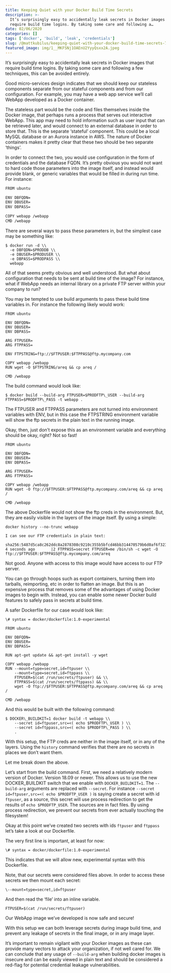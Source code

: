 ```yaml
---
title: Keeping Quiet with your Docker Build Time Secrets
description: >-
  It’s surprisingly easy to accidentally leak secrets in Docker images that
  require build time logins. By taking some care and following a…
date: 02/06/2020
categories: []
tags: ['docker', 'build', 'leak', 'credentials']
slug: /@mattkubilus/keeping-quiet-with-your-docker-build-time-secrets-7893ae438490
featured_image: img/1__MKFSNj1OAEnU2YyyQsxx2A.jpeg
---
```



It’s surprisingly easy to accidentally leak secrets in Docker images that require build time logins. By taking some care and following a few techniques, this can be avoided entirely.

Good micro-services design indicates that we should keep our stateless components separate from our stateful components and from our configuration. For example, you may have a web app service we’ll call WebApp developed as a Docker container.

The stateless part would be the code and files themselves inside the Docker image, that perhaps runs a process that serves out interactive WebApp. This app may need to hold information such as user input that can be retrieved later, and would connect to an external database in order to store that. This is the separate ‘stateful’ component. This could be a local MySQL database or an Aurora instance in AWS. The nature of Docker containers makes it pretty clear that these two should be two separate ‘things’.

In order to connect the two, you would use configuration in the form of credentials and the database FQDN. It’s pretty obvious you would not want to hard code those parameters into the image itself, and instead would provide blank, or generic variables that would be filled in during run time. For instance:

```bash
FROM ubuntu

ENV DBFQDN=  
ENV DBUSER=  
ENV DBPASS=

COPY webapp /webapp  
CMD /webapp
```

There are several ways to pass these parameters in, but the simplest case may be something like:

```
$ docker run -d \\  
  -e DBFQDN=$PRODDB \\  
  -e DBUSER=$PRODUSER \\  
  -e DBPASS=$PRODPASS \\  
  webapp
```

All of that seems pretty obvious and well understood. But what about configuration that needs to be sent at build time of the image? For instance, what if WebApp needs an internal library on a private FTP server within your company to run?

You may be tempted to use build arguments to pass these build time variables in. For instance the following likely would work:

```
FROM ubuntu

ENV DBFQDN=  
ENV DBUSER=  
ENV DBPASS=

ARG FTPUSER=  
ARG FTPPASS=

ENV FTPSTRING=ftp://$FTPUSER:$FTPPASS@ftp.mycompany.com

COPY webapp /webapp  
RUN wget -O $FTPSTRING/areq && cp areq /

CMD /webapp
```

The build command would look like:

```
$ docker build --build-arg FTPUSER=$PRODFTP\_USER --build-arg FTPPASS=$PRODFTP\_PASS -t webapp .
```

The FTPUSER and FTPPASS parameters are not turned into environment variables with ENV, but in this case the FTPSTRING environment variable will show the ftp secrets in the plain text in the running image.

Okay, then, just don’t expose this as an environment variable and everything should be okay, right? Not so fast!

```
FROM ubuntu

ENV DBFQDN=  
ENV DBUSER=  
ENV DBPASS=

ARG FTPUSER=  
ARG FTPPASS=

COPY webapp /webapp  
RUN wget -O ftp://$FTPUSER:$FTPPASS@ftp.mycompany.com/areq && cp areq /

CMD /webapp
```

The above Dockerfile would not show the ftp creds in the environment. But, they are easily visible in the layers of the image itself. By using a simple:

```
docker history --no-trunc webapp

I can see our FTP credentials in plain text:

sha256:5487d5ca8c262ddc8a2878308c9210c355b5bfcd46bb314470579b6d0af6f323   4 seconds ago       |2 FTPPASS=secret FTPUSER=me /bin/sh -c wget -O ftp://$FTPUSER:$FTPPASS@ftp.mycompany.com/areq
```

Not good. Anyone with access to this image would have access to our FTP server.

You can go through hoops such as export containers, turning them into tarballs, reimporting, etc in order to flatten an image. But this is an expensive process that removes some of the advantages of using Docker images to begin with. Instead, you can enable some newer Docker build features to safely pass in secrets at build time.

A safer Dockerfile for our case would look like:

```
\# syntax = docker/dockerfile:1.0-experimental

FROM ubuntu

ENV DBFQDN=  
ENV DBUSER=  
ENV DBPASS=

RUN apt-get update && apt-get install -y wget

COPY webapp /webapp  
RUN --mount=type=secret,id=ftpuser \\  
    --mount=type=secret,id=ftppass \\  
    FTPUSER=$(cat /run/secrets/ftpuser) && \\  
    FTPPASS=$(cat /run/secrets/ftppass) && \\  
    wget -O ftp://$FTPUSER:$FTPPASS@ftp.mycompany.com/areq && cp areq /

CMD /webapp
```

And this would be built with the following command:

```
$ DOCKER\_BUILDKIT=1 docker build -t webapp \\  
    --secret id=ftpuser,src=<( echo $PRODFTP\_USER ) \\  
    --secret id=ftppass,src=<( echo $PRODFTP\_PASS ) \\  
    .
```

With this setup, the FTP creds are neither in the image itself, or in any of the layers. Using the `history` command verifies that there are no secrets in places we don’t want them.

Let me break down the above.

Let’s start from the build command. First, we need a relatively modern version of Docker. Version 18.09 or newer. This allows us to use the new DOCKER\_BUILDKIT switch that we enable with `DOCKER_BUILDKIT=1`. The `--build-arg` arguments are replaced with `--secret`. For instance `--secret id=ftpuser,src=<( echo $PRODFTP_USER )` is saying create a secret with id `ftpuser`, as a source, this secret will use process redirection to get the results of `echo $PRODFTP_USER`. The sources are in fact files. By using process redirection, we prevent our secrets from ever actually touching the filesystem!

Okay at this point we’ve created two secrets with ids `ftpuser` and `ftppass` let’s take a look at our Dockerfile.

The very first line is important, at least for now:

```
\# syntax = docker/dockerfile:1.0-experimental
```

This indicates that we will allow new, experimental syntax with this Dockerfile.

Note, that our secrets were considered files above. In order to access these secrets we then mount each secret:

```
\--mount=type=secret,id=ftpuser
```

And then read the ‘file’ into an inline variable.

```
FTPUSER=$(cat /run/secrets/ftpuser)
```

Our WebApp image we’ve developed is now safe and secure!

With this setup we can both leverage secrets during image build time, and prevent any leakage of secrets in the final image, or in any image layer.

It’s important to remain vigilant with your Docker images as these can provide many vectors to attack your organization, if not well cared for. We can conclude that any usage of `--build-arg` when building docker images is insecure and can be easily viewed in plain text and should be considered a red-flag for potential credential leakage vulnerabilities.
